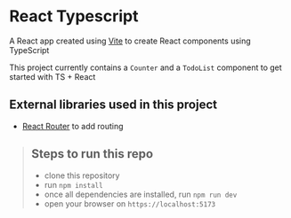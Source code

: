 # React Typescript

A React app created using [Vite](https://vitejs.dev/guide/) to create React components using TypeScript

This project currently contains a `Counter` and a `TodoList` component to get started with TS + React

## External libraries used in this project
- [React Router](https://reactrouter.com/en/main) to add routing

> ## Steps to run this repo
> - clone this repository
> - run `npm install`
> - once all dependencies are installed, run `npm run dev`
> - open your browser on `https://localhost:5173`